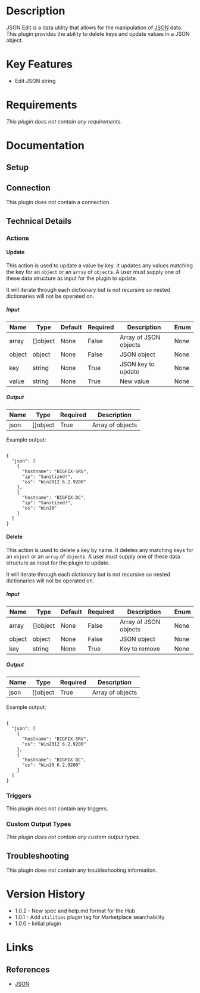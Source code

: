 # Description

JSON Edit is a data utility that allows for the manipulation of [JSON](https://www.json.org/json-en.html) data. This plugin provides the ability to delete keys and update values in a JSON object.

# Key Features

* Edit JSON string

# Requirements

_This plugin does not contain any requirements._

# Documentation

## Setup

## Connection

This plugin does not contain a connection.

## Technical Details

### Actions

#### Update

This action is used to update a value by key. It updates any values matching the key for an `object` or an `array` of `object`s.
A user must supply one of these data structure as input for the plugin to update.

It will iterate through each dictionary but is not recursive so nested dictionaries will not be operated on.

##### Input

|Name|Type|Default|Required|Description|Enum|
|----|----|-------|--------|-----------|----|
|array|[]object|None|False|Array of JSON objects|None|
|object|object|None|False|JSON object|None|
|key|string|None|True|JSON key to update|None|
|value|string|None|True|New value|None|

##### Output

|Name|Type|Required|Description|
|----|----|--------|-----------|
|json|[]object|True|Array of objects|

Example output:

```

{
  "json": [
    {
      "hostname": "BIGFIX-SRV",
      "ip": "Sanitized!",
      "os": "Win2012 6.2.9200"
    },
    {
      "hostname": "BIGFIX-DC",
      "ip": "Sanitized!",
      "os": "Win10"
    }
  ]
}

```

#### Delete

This action is used to delete a key by name. It deletes any matching keys for an `object` or an `array` of `object`s.
A user must supply one of these data structure as input for the plugin to update.

It will iterate through each dictionary but is not recursive so nested dictionaries will not be operated on.

##### Input

|Name|Type|Default|Required|Description|Enum|
|----|----|-------|--------|-----------|----|
|array|[]object|None|False|Array of JSON objects|None|
|object|object|None|False|JSON object|None|
|key|string|None|True|Key to remove|None|

##### Output

|Name|Type|Required|Description|
|----|----|--------|-----------|
|json|[]object|True|Array of objects|

Example output:

```

{
  "json": [
    {
      "hostname": "BIGFIX-SRV",
      "os": "Win2012 6.2.9200"
    },
    {
      "hostname": "BIGFIX-DC",
      "os": "Win10 6.2.9200"
    }
  ]
}

```

### Triggers

This plugin does not contain any triggers.

### Custom Output Types

_This plugin does not contain any custom output types._

## Troubleshooting

This plugin does not contain any troubleshooting information.

# Version History

* 1.0.2 - New spec and help.md format for the Hub
* 1.0.1 - Add `utilities` plugin tag for Marketplace searchability
* 1.0.0 - Initial plugin

# Links

## References

* [JSON](https://www.json.org/)
